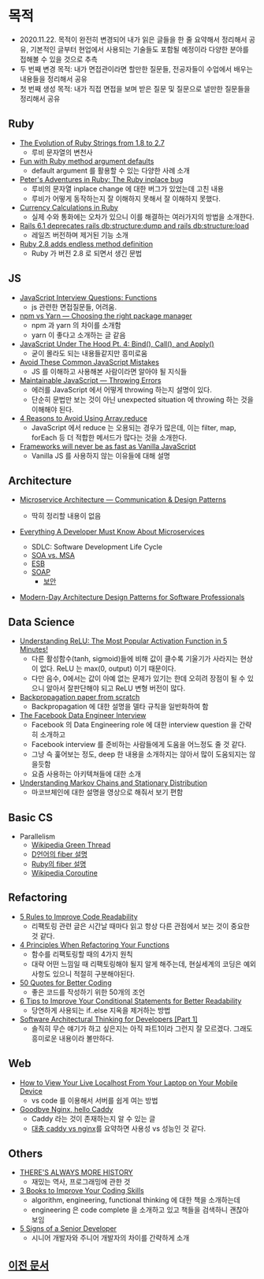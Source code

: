 # 목적

- 2020.11.22. 목적이 완전히 변경되어 내가 읽은 글들을 한 줄 요약해서 정리해서 공유, 기본적인 글부터 현업에서 사용되는 기술들도 포함될 예정이라 다양한 분야를 접해볼 수 있을 것으로 추측
- 두 번째 변경 목적: 내가 면접관이라면 할만한 질문들, 전공자들이 수업에서 배우는 내용들을 정리해서 공유
- 첫 번째 생성 목적: 내가 직접 면접을 보며 받은 질문 및 질문으로 낼만한 질문들을 정리해서 공유

## Ruby

- [The Evolution of Ruby Strings from 1.8 to 2.7](https://medium.com/rubycademy/the-evolution-of-ruby-strings-from-1-8-to-2-5-8b2ed8f39fad)
  - 루비 문자열의 변천사
- [Fun with Ruby method argument defaults](https://zverok.github.io/blog/2020-11-19-arg_defaults.html)
  - default argument 를 활용할 수 있는 다양한 사례 소개
- [Peter's Adventures in Ruby: The Ruby inplace bug](https://blog.peterzhu.ca/ruby-inplace-bug/)
  - 루비의 문자열 inplace change 에 대한 버그가 있었는데 고친 내용
  - 루비가 어떻게 동작하는지 잘 이해하지 못해서 잘 이해하지 못했다.
- [Currency Calculations in Ruby](https://www.honeybadger.io/blog/ruby-currency/)
  - 실제 수와 통화에는 오차가 있으니 이를 해결하는 여러가지의 방법을 소개한다.
- [Rails 6.1 deprecates rails db:structure:dump and rails db:structure:load](https://blog.bigbinary.com/2020/09/22/rails-6-1-deprecates-rails-db-structure-dump.html)
  - 레일즈 버전하며 제거된 기능 소개
- [Ruby 2.8 adds endless method definition](https://blog.bigbinary.com/2020/09/15/ruby-2-8-adds-endless-method-definition.html)
  - Ruby 가 버전 2.8 로 되면서 생긴 문법

## JS

- [JavaScript Interview Questions: Functions](https://codeburst.io/javascript-interview-questions-functions-5a3081c1f3f5)
  - js 관련한 면접질문들, 어려움.
- [npm vs Yarn — Choosing the right package manager](https://medium.com/javascript-in-plain-english/npm-vs-yarn-choosing-the-right-package-manager-a5f04256a93f)
  - npm 과 yarn 의 차이를 소개함
  - yarn 이 좋다고 소개하는 글 같음
- [JavaScript Under The Hood Pt. 4: Bind(), Call(), and Apply()](https://codeburst.io/javascript-under-the-hood-pt-4-bind-call-and-apply-22e2b46b3882)
  - 굳이 몰라도 되는 내용들같지만 흥미로움
- [Avoid These Common JavaScript Mistakes](https://codeburst.io/avoid-these-common-javascript-mistakes-11f5311c9ec3)
  - JS 를 이해하고 사용해본 사람이라면 알아야 될 지식들
- [Maintainable JavaScript — Throwing Errors](https://medium.com/dev-genius/maintainable-javascript-throwing-errors-e6c2ccf90c71)
  - 에러를 JavaScript 에서 어떻게 throwing 하는지 설명이 있다.
  - 단순히 문법만 보는 것이 아닌 unexpected situation 에 throwing 하는 것을 이해해야 된다.
- [4 Reasons to Avoid Using Array.reduce](https://medium.com/better-programming/think-again-before-you-use-array-reduce-28f785b5aea9)
  - JavaScript 에서 reduce 는 오용되는 경우가 많은데, 이는 filter, map, forEach 등 더 적합한 메서드가 많다는 것을 소개한다.
- [Frameworks will never be as fast as Vanilla JavaScript](https://medium.com/javascript-in-plain-english/javascript-frameworks-performance-60f71d321693)
  - Vanilla JS 를 사용하지 않는 이유들에 대해 설명

## Architecture

- [Microservice Architecture — Communication & Design Patterns](https://medium.com/dev-genius/microservice-architecture-communication-design-patterns-70b37beec294)
  - 딱히 정리할 내용이 없음
- [Everything A Developer Must Know About Microservices](https://medium.com/dev-genius/everything-a-developer-must-know-about-microservices-dae854782ab)

  - SDLC: Software Development Life Cycle
  - [SOA vs. MSA](https://www.ibm.com/cloud/blog/soa-vs-microservices)
  - [ESB](https://www.ibm.com/cloud/learn/esb)
  - [SOAP](https://www.redhat.com/ko/topics/integration/whats-the-difference-between-soap-rest)
    - [보안](https://www.redhat.com/ko/topics/security/api-security)

- [Modern-Day Architecture Design Patterns for Software Professionals](https://medium.com/better-programming/modern-day-architecture-design-patterns-for-software-professionals-9056ee1ed977)

## Data Science

- [Understanding ReLU: The Most Popular Activation Function in 5 Minutes!](https://towardsdatascience.com/understanding-relu-the-most-popular-activation-function-in-5-minutes-459e3a2124f)
  - 다른 활성함수(tanh, sigmoid)들에 비해 값이 클수록 기울기가 사라지는 현상이 없다. ReLU 는 max(0, output) 이기 때문이다.
  - 다만 음수, 0에서는 값이 아예 없는 문제가 있기는 한데 오히려 장점이 될 수 있으니 알아서 잘판단해야 되고 ReLU 변형 버전이 많다.
- [Backpropagation paper from scratch](https://towardsdatascience.com/backpropagation-paper-from-scratch-796793789248)
  - Backpropagation 에 대한 설명을 델타 규칙을 일반화하여 함
- [The Facebook Data Engineer Interview](https://towardsdatascience.com/the-facebook-data-engineer-interview-345235afaac0)
  - Facebook 의 Data Engineering role 에 대한 interview question 을 간략히 소개하고
  - Facebook interview 를 준비하는 사람들에게 도움을 어느정도 줄 것 같다.
  - 그냥 슥 훑어보는 정도, deep 한 내용을 소개하지는 않아서 많이 도움되지는 않을듯함
  - 요즘 사용하는 아키텍쳐들에 대한 소개
- [Understanding Markov Chains and Stationary Distribution](https://www.reddit.com/r/learnmachinelearning/comments/jhtbqk/understanding_markov_chains_and_stationary)
  - 마코브체인에 대한 설명을 영상으로 해줘서 보기 편함

## Basic CS

- Parallelism
  - [Wikipedia Green Thread](https://en.wikipedia.org/wiki/Green_threads)
  - [D언어의 fiber 설명](https://tour.dlang.org/tour/kr/multithreading/fibers)
  - [Ruby의 fiber 설명](https://weicomes.tistory.com/100)
  - [Wikipedia Coroutine](https://en.wikipedia.org/wiki/Coroutine#Implementations_for_Scala)

## Refactoring

- [5 Rules to Improve Code Readability](https://medium.com/better-programming/5-rules-to-improve-code-readability-83eda50ca780)
  - 리팩토링 관련 글은 시간날 때마다 읽고 항상 다른 관점에서 보는 것이 중요한 것 같다.
- [4 Principles When Refactoring Your Functions](https://medium.com/better-programming/4-principles-when-refactoring-your-functions-81ce7f365e6d)
  - 함수를 리팩토링할 때의 4가지 원칙
  - 대략 어떤 느낌일 때 리팩토링해야 될지 알게 해주는데, 현실세계의 코딩은 예외사항도 있으니 적절히 구분해야된다.
- [50 Quotes for Better Coding](https://codeburst.io/50-quotes-for-better-coding-76bdac3fc234)
  - 좋은 코드를 작성하기 위한 50개의 조언
- [6 Tips to Improve Your Conditional Statements for Better Readability](https://medium.com/javascript-in-plain-english/6-tips-to-improve-your-conditional-statements-for-better-readability-56256c5a5245)
  - 당연하게 사용되는 if..else 지옥을 제거하는 방법
- [Software Architectural Thinking for Developers [Part 1]](https://dev.to/edisonnpebojot/software-architectural-thinking-for-developers-part-1-2a34)
  - 솔직히 무슨 얘기가 하고 싶은지는 아직 파트1이라 그런지 잘 모르겠다. 그래도 흥미로운 내용이라 볼만하다.

## Web

- [How to View Your Live Localhost From Your Laptop on Your Mobile Device](dev.to/brendamichellle/how-to-view-your-localhost-from-your-laptop-on-your-mobile-device-516c)
  - vs code 를 이용해서 서버를 쉽게 여는 방법
- [Goodbye Nginx, hello Caddy](https://blog.bigbinary.com/2020/09/22/rails-6-1-deprecates-rails-db-structure-dump.html)
  - Caddy 라는 것이 존재하는지 알 수 있는 글
  - [대충 caddy vs nginx](https://stackshare.io/stackups/caddy-vs-nginx)를 요약하면 사용성 vs 성능인 것 같다.

## Others

- [THERE'S ALWAYS MORE HISTORY](https://www.hillelwayne.com/post/always-more-history)
  - 재밌는 역사, 프로그래밍에 관한 것
- [3 Books to Improve Your Coding Skills](https://medium.com/better-programming/3-books-to-improve-your-coding-skills-afa67621192)
  - algorithm, engineering, functional thinking 에 대한 책을 소개하는데
  - engineering 은 code complete 을 소개하고 있고 책들을 검색하니 괜찮아 보임
- [5 Signs of a Senior Developer](https://levelup.gitconnected.com/5-signs-of-a-senior-developer-7f5c59093c73)
  - 시니어 개발자와 주니어 개발자의 차이를 간략하게 소개

## [이전 문서](archive/README.md)
